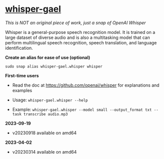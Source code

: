 # [whisper-gael](https://snapcraft.io/whisper-gael)

_This is NOT an original piece of work, just a snap of OpenAI Whisper_

Whisper is a general-purpose speech recognition model. It is trained on a large dataset of diverse audio and is also a multitasking model that can perform multilingual speech recognition, speech translation, and language identification.

**Create an alias for ease of use (optional)**

`sudo snap alias whisper-gael.whisper whisper`

**First-time users**

* Read the doc at https://github.com/openai/whisper for explanations and examples

* Usage: `whisper-gael.whisper --help`

* Example: `whisper-gael.whisper --model small --output_format txt --task transcribe audio.mp3`

**2023-09-19**
* v20230918 available on amd64

**2023-04-02**
* v20230314 available on amd64

